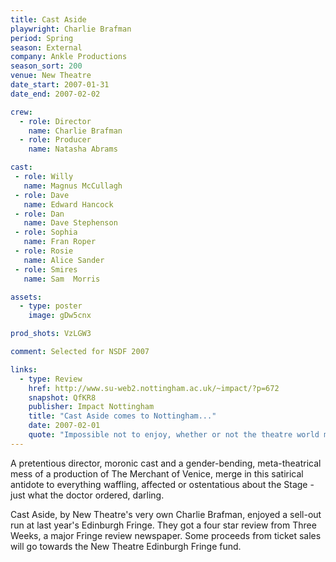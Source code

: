 ```yaml
---
title: Cast Aside
playwright: Charlie Brafman
period: Spring
season: External
company: Ankle Productions
season_sort: 200
venue: New Theatre
date_start: 2007-01-31
date_end: 2007-02-02

crew:
  - role: Director
    name: Charlie Brafman
  - role: Producer
    name: Natasha Abrams

cast:
 - role: Willy
   name: Magnus McCullagh
 - role: Dave
   name: Edward Hancock
 - role: Dan
   name: Dave Stephenson
 - role: Sophia
   name: Fran Roper
 - role: Rosie
   name: Alice Sander
 - role: Smires
   name: Sam  Morris

assets:
  - type: poster
    image: gDw5cnx

prod_shots: VzLGW3

comment: Selected for NSDF 2007

links:
  - type: Review
    href: http://www.su-web2.nottingham.ac.uk/~impact/?p=672
    snapshot: QfKR8
    publisher: Impact Nottingham
    title: "Cast Aside comes to Nottingham..."
    date: 2007-02-01
    quote: "Impossible not to enjoy, whether or not the theatre world makes you shudder with delight or disgust, this one’s for you. Although thanks to some of Dave’s jokes, you may want to think twice if you’re planning to have leeks for dinner later…"
---
```


A pretentious director, moronic cast and a gender-bending, meta-theatrical mess of a production of The Merchant of Venice, merge in this satirical antidote to everything waffling, affected or ostentatious about the Stage - just what the doctor ordered, darling.

Cast Aside, by New Theatre's very own Charlie Brafman, enjoyed a sell-out run at last year's Edinburgh Fringe. They got a four star review from Three Weeks, a major Fringe review newspaper. Some proceeds from ticket sales will go towards the New Theatre Edinburgh Fringe fund.
